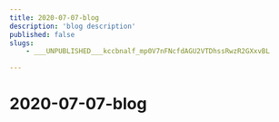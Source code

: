 ```yaml
---
title: 2020-07-07-blog
description: 'blog description'
published: false
slugs:
    - ___UNPUBLISHED___kccbnalf_mp0V7nFNcfdAGU2VTDhssRwzR2GXxvBL

---
```

# 2020-07-07-blog
